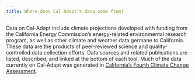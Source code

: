 ```yaml
---
title: Where does Cal-Adapt’s data come from?
---
```


Data on Cal-Adapt include climate projections developed with funding from the California Energy Commission’s energy-related environmental research program, as well as other climate and weather data germane to California. These data are the products of peer-reviewed science and quality-controlled data collection efforts. Data sources and related publications are listed, described, and linked at the bottom of each tool. Much of the data currently on Cal-Adapt was generated in [California’s Fourth Climate Change Assessment](https://www.climateassessment.ca.gov/).

